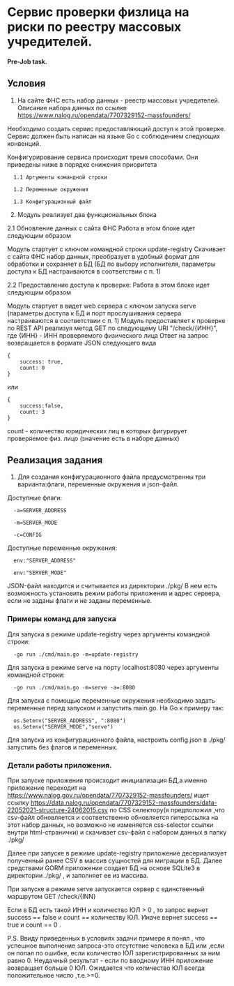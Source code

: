 # Сервис проверки физлица на риски по реестру массовых учредителей.
#### Pre-Job task.
## Условия
1. На сайте ФНС есть набор данных - реестр массовых учредителей. Описание набора данных по ссылке https://www.nalog.ru/opendata/7707329152-massfounders/

Необходимо создать сервис предоставляющий доступ к этой проверке. Сервис должен быть написан на языке Go с соблюдением следующих конвенций.

Конфигурирование сервиса происходит тремя способами. 
    Они приведены ниже в порядке снижения приоритета

      1.1 Аргументы командной строки

      1.2 Переменные окружения

      1.3 Конфигурационный файл


2. Модуль реализует два функциональных блока

2.1 Обновление данных с сайта ФНС Работа в этом блоке идет следующим образом

   Модуль стартует с ключом командной строки update-registry
   Скачивает с сайта ФНС набор данных, преобразует в удобный формат для обработки и сохраняет в БД (БД по выбору исполнителя, параметры доступа к БД настраиваются в соответствии с п. 1)

2.2 Предоставление доступа к проверке: Работа в этом блоке идет следующим образом

Модуль стартует в видет web сервера с ключом запуска serve (параметры доступа к БД и порт прослушивания сервера настраиваются в соответствии с п. 1)
    Модуль предоставляет к проверке по REST API реализуя метод GET по следующему URI "/check/{ИНН}", где {ИНН} - ИНН проверяемого физического лица
    Ответ на запрос возвращается в формате JSON следующего вида

    {
        success: true,
        count: 0
    }

или

    {
        success:false,
        count: 3
    }

count - количество юридических лиц в которых фигурирует проверяемое физ. лицо (значение есть в наборе данных)

## Реализация задания
1. Для создания конфигурационного файла предусмотренны три варианта:флаги, переменные окружения и json-файл.

Доступные флаги:

      -а=SERVER_ADDRESS

      -m=SERVER_MODE

      -c=CONFIG

Доступные переменные окружения:

      env:"SERVER_ADDRESS"

      env:"SERVER_MODE"

JSON-файл находится и считывается из директории ./pkg/
В нем есть возможность установить режим работы приложения и адрес сервера, если не заданы флаги и не заданы переменные.

### Примеры команд для запуска

Для запуска в режиме update-registry через аргументы командной строки:

      -go run ./cmd/main.go -m=update-registry

Для запуска в режиме serve на порту localhost:8080 через аргументы командной строки:

      -go run ./cmd/main.go -m=serve -a=:8080

Для запуска с помощью переменные окружения необходимо задать переменные перед запуском и запустить main.go.
На Go к примеру так:

      os.Setenv("SERVER_ADDRESS", ":8080")
      os.Setenv("SERVER_MODE","serve")

Для запуска из конфигурационного файла, настроить config.json в ./pkg/ запустить без флагов и переменных.

### Детали работы приложения.

При запуске приложения происходит инициализация БД,а именно приложение переходит на 
https://www.nalog.gov.ru/opendata/7707329152-massfounders/ ищет ссылку
https://data.nalog.ru/opendata/7707329152-massfounders/data-22052021-structure-24062015.csv
по CSS селектору(я предположил ,что csv-файл обновляется и соответственно обновляется гиперссылка 
на этот набор данных, но возможно не изменяется css-selector ссылки внутри html-странички) и скачивает 
csv-файл с набором данных в папку ./pkg/

Далее при запуске в режиме update-registry приложение десериализует полученный ранее CSV в массив сущностей для миграции в БД.
Далее средствами GORM приложение создает БД на основе SQLite3 в директории ./pkg/ , и заполняет ее из массива.

При запуске в режиме serve запускается сервер с единственный маршрутом GET /check/{INN}

Если в БД есть такой ИНН и количество ЮЛ > 0 , то запрос вернет success == false и count == количеству ЮЛ.
Иначе вернет success == true и count == 0 .

P.S. Ввиду приведенных в условиях задачи примере я понял , что успешное выполнение запроса-это отсутствие человека в БД 
или ,если он попал по ошибке, если количество ЮЛ зарегистрированных за ним равно 0.
Неудачный результат - если по вводному ИНН приложение возвращает больше 0 ЮЛ.
Ожидается что количество ЮЛ всегда положительное число ,т.е.>=0.
